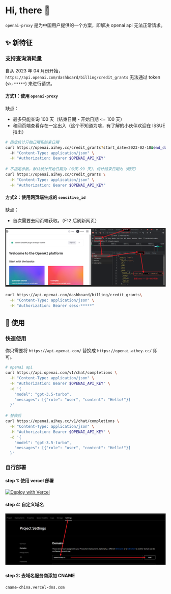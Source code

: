 # Hi, there 👋

`openai-proxy` 是为中国用户提供的一个方案，即解决 openai api 无法正常请求。

## ✨ 新特征

### 支持查询消耗量

自从 2023 年 04 月份开始，`https://api.openai.com/dashboard/billing/credit_grants` 无法通过 token (`sk-*****`) 来进行请求。

#### 方式1：使用 `openai-proxy`

缺点：
- 最多只能查询 100 天（结束日期 - 开始日期 <= 100 天）
- 和网页端查看存在一定出入（这个不知道为啥，有了解的小伙伴欢迎在 ISSUE 指出）

```bash
# 指定统计开始日期和结束日期
curl https://openai.aihey.cc/credit_grants?start_date=2023-02-10&end_date=2023-05-10 \
  -H "Content-Type: application/json" \
  -H "Authorization: Bearer $OPENAI_API_KEY"

# 不指定参数，默认统计开始日期为（今天-99 天），统计结束日期为（明天）
curl https://openai.aihey.cc/credit_grants \
  -H "Content-Type: application/json" \
  -H "Authorization: Bearer $OPENAI_API_KEY"
```

#### 方式2：使用网页端生成的 `sensitive_id` 

缺点：
- 首次需要去网页端获取。（F12 后刷新网页） 

![](assets/Snipaste_2023-05-10_23-07-09.png)

```bash
curl https://api.openai.com/dashboard/billing/credit_grants\
  -H "Content-Type: application/json" \
  -H "Authorization: Bearer sess-*****"
```

## 🎉 使用

### 快速使用

你只需要将 `https://api.openai.com/` 替换成 `https://openai.aihey.cc/` 即可。

```bash
# openai api
curl https://api.openai.com/v1/chat/completions \
  -H "Content-Type: application/json" \
  -H "Authorization: Bearer $OPENAI_API_KEY" \
  -d '{
    "model": "gpt-3.5-turbo",
    "messages": [{"role": "user", "content": "Hello!"}]
  }'

# 替换后
curl https://openai.aihey.cc/v1/chat/completions \
  -H "Content-Type: application/json" \
  -H "Authorization: Bearer $OPENAI_API_KEY" \
  -d '{
    "model": "gpt-3.5-turbo",
    "messages": [{"role": "user", "content": "Hello!"}]
  }'
```

### 自行部署

#### step 1: 使用 vercel 部署

[![Deploy with Vercel](https://vercel.com/button)](https://vercel.com/new/clone?demo-title=openai-proxy&repository-name=openai-proxy&repository-url=https://github.com/UNICKCHENG/openai-proxy&from=github)

#### step 4: 自定义域名

![](assets/Snipaste_2023-05-10_23-14-31.png)

#### step 2: 去域名服务商添加 CNAME
```
cname-china.vercel-dns.com 
```
